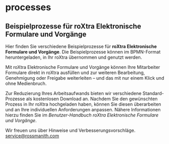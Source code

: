 # processes

## Beispielprozesse für roXtra Elektronische Formulare und Vorgänge

Hier finden Sie verschiedene Beispielprozesse für **roXtra Elektronische Formulare und Vorgänge**. Die Beispielprozesse können im BPMN-Format heruntergeladen, in Ihr roXtra übernommen und genutzt werden.

Mit roXtra Elektronische Formulare und Vorgänge können Ihre Mitarbeiter Formulare direkt in roXtra ausfüllen und zur weiteren Bearbeitung, Genehmigung oder Freigabe weiterleiten – und das mit nur einem Klick und ohne Medienbruch.

Zur Reduzierung Ihres Arbeitsaufwands bieten wir verschiedene Standard-Prozesse als kostenlosen Download an. Nachdem Sie den gewünschten Prozess in Ihr roXtra hochgeladen haben, können Sie diesen überarbeiten und an Ihre individuellen Anforderungen anpassen. Nähere Informationen hierzu finden Sie im *Benutzer-Handbuch roXtra Elektronische Formulare und Vorgänge*.

Wir freuen uns über Hinweise und Verbesserungsvorschläge.
service@rossmanith.com
